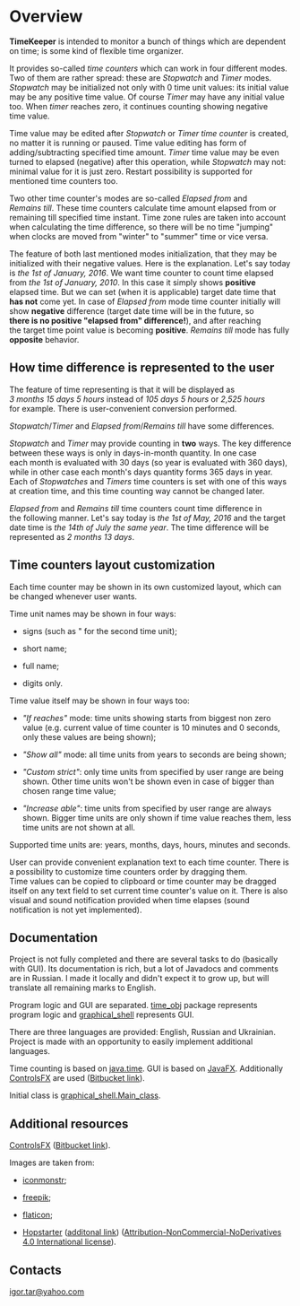 # Overview #

**TimeKeeper** is intended to monitor a bunch of things which are dependent on time; is some kind of flexible time organizer.

It provides so-called *time counters* which can work in four different modes. Two of them are rather spread: these are *Stopwatch* and *Timer* modes. *Stopwatch* may be initialized not only with 0 time unit values: its initial value may be any positive time value. Of course *Timer* may have any initial value too. When *timer* reaches zero, it continues counting showing negative time value.

Time value may be edited after *Stopwatch* or *Timer* *time counter* is created, no matter it is running or paused. Time value editing has form of adding/subtracting specified time amount. *Timer* time value may be even turned to elapsed (negative) after this operation, while *Stopwatch* may not: minimal value for it is just zero. Restart possibility is supported for mentioned time counters too.

Two other time counter's modes are so-called *Elapsed from* and *Remains till*. These time counters calculate time amount elapsed from or remaining till specified time instant. Time zone rules are taken into account when calculating the time difference, so there will be no time "jumping" when clocks are moved from "winter" to "summer" time or vice versa.

The feature of both last mentioned modes initialization, that they may be initialized with their negative values. Here is the explanation. Let's say today is *the 1st of January, 2016*. We want time counter to count time elapsed from *the 1st of January, 2010*. In this case it simply shows **positive** elapsed time. But we can set (when it is applicable) target date time that **has not** come yet. In case of *Elapsed from* mode time counter initially will show **negative** difference (target date time will be in the future, so **there is no positive "elapsed from" difference!**), and after reaching the target time point value is becoming **positive**. *Remains till* mode has fully **opposite** behavior.

## How time difference is represented to the user ##

The feature of time representing is that it will be displayed as *3 months 15 days 5 hours* instead of *105 days 5 hours* or *2,525 hours* for example. There is user-convenient conversion performed.

*Stopwatch*/*Timer* and *Elapsed from*/*Remains till* have some differences.

*Stopwatch* and *Timer* may provide counting in **two** ways. The key difference between these ways is only in days-in-month quantity. In one case each month is evaluated with 30 days (so year is evaluated with 360 days), while in other case each month's days quantity forms 365 days in year. Each of *Stopwatches* and *Timers* time counters is set with one of this ways at creation time, and this time counting way cannot be changed later.

*Elapsed from* and *Remains till* time counters count time difference in the following manner. Let's say today is *the 1st of May, 2016* and the target date time is *the 14th of July the same year*. The time difference will be represented as *2 months 13 days*.

## Time counters layout customization ##
Each time counter may be shown in its own customized layout, which can be changed whenever user wants.

Time unit names may be shown in four ways:

* signs (such as " for the second time unit);

* short name;

* full name;

* digits only.

Time value itself may be shown in four ways too:

* *"If reaches"* mode: time units showing starts from biggest non zero value (e.g. current value of time counter is 10 minutes and 0 seconds, only these values are being shown);

* *"Show all"* mode: all time units from years to seconds are being shown;

* *"Custom strict"*: only time units from specified by user range are being shown. Other time units won't be shown even in case of bigger than chosen range time value;

* *"Increase able"*: time units from specified by user range are always shown. Bigger time units are only shown if time value reaches them, less time units are not shown at all.

Supported time units are: years, months, days, hours, minutes and seconds.

User can provide convenient explanation text to each time counter. There is a possibility to customize time counters order by dragging them. Time values can be copied to clipboard or time counter may be dragged itself on any text field to set current time counter's value on it. There is also visual and sound notification provided when time elapses (sound notification is not yet implemented).

## Documentation ##

Project is not fully completed and there are several tasks to do (basically with GUI). Its documentation is rich, but a lot of Javadocs and comments are in Russian. I made it locally and didn't expect it to grow up, but will translate all remaining marks to English.

Program logic and GUI are separated. [time_obj](https://github.com/Cryptor1/TimeKeeper/tree/master/TimeKeeper/src/time_obj) package represents program logic and
[graphical_shell](https://github.com/Cryptor1/TimeKeeper/tree/master/TimeKeeper/src/graphical_shell) represents GUI.

There are three languages are provided: English, Russian and Ukrainian. Project is made with an opportunity to easily implement additional languages.

Time counting is based on [java.time](https://docs.oracle.com/javase/8/docs/api/java/time/package-summary.html). GUI is based on [JavaFX](https://docs.oracle.com/javase/8/javafx/api/toc.htm). Additionally [ControlsFX](http://fxexperience.com/controlsfx/) are used ([Bitbucket link](https://bitbucket.org/controlsfx/controlsfx/)).

Initial class is [graphical_shell.Main_class](https://github.com/Cryptor1/TimeKeeper/blob/master/TimeKeeper/src/graphical_shell/Main_class.java).

## Additional resources ##

[ControlsFX](http://fxexperience.com/controlsfx/) ([Bitbucket link](https://bitbucket.org/controlsfx/controlsfx/)).

Images are taken from:

* [iconmonstr](http://iconmonstr.com/);

* [freepik](http://www.freepik.com/);

* [flaticon](www.flaticon.com);

* [Hopstarter](http://hopstarter.deviantart.com/) ([additonal link](http://www.iconarchive.com/artist/hopstarter.html)) ([Attribution-NonCommercial-NoDerivatives 4.0 International license](https://creativecommons.org/licenses/by-nc-nd/4.0/legalcode)).

## Contacts ##

igor.tar@yahoo.com